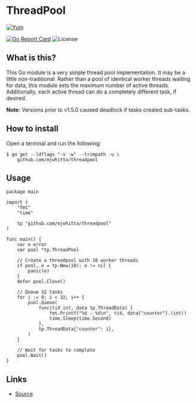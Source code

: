 # ThreadPool

[![Yum](https://img.shields.io/badge/-Buy%20me%20a%20cookie-blue?labelColor=grey&logo=cookiecutter&style=for-the-badge)](https://www.buymeacoffee.com/mjwhitta)

[![Go Report Card](https://goreportcard.com/badge/github.com/mjwhitta/threadpool?style=for-the-badge)](https://goreportcard.com/report/github.com/mjwhitta/threadpool)
![License](https://img.shields.io/github/license/mjwhitta/threadpool?style=for-the-badge)

## What is this?

This Go module is a very simple thread pool implementation. It may be
a little non-traditional. Rather than a pool of identical worker
threads waiting for data, this module sets the maximum number of
active threads. Additionally, each active thread can do a completely
different task, if desired.

**Note:** Versions prior to v1.5.0 caused deadlock if tasks created
sub-tasks.

## How to install

Open a terminal and run the following:

```
$ go get --ldflags "-s -w" --trimpath -u \
    github.com/mjwhitta/threadpool
```

## Usage

```
package main

import (
    "fmt"
    "time"

    tp "github.com/mjwhitta/threadpool"
)

func main() {
    var e error
    var pool *tp.ThreadPool

    // Create a threadpool with 10 worker threads
    if pool, e = tp.New(10); e != nil {
        panic(e)
    }
    defer pool.Close()

    // Queue 32 tasks
    for i := 0; i < 32; i++ {
        pool.Queue(
            func(tid int, data tp.ThreadData) {
                fmt.Printf("%d - %d\n", tid, data["counter"].(int))
                time.Sleep(time.Second)
            },
            tp.ThreadData{"counter": i},
        )
    }

    // Wait for tasks to complete
    pool.Wait()
}
```

## Links

- [Source](https://github.com/mjwhitta/threadpool)
